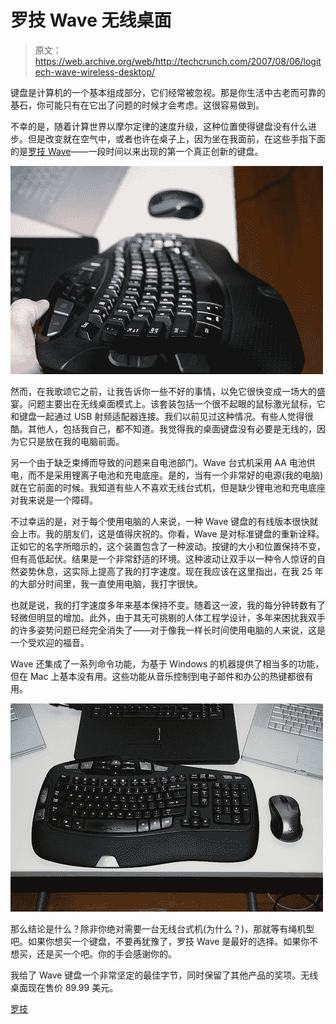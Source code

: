 # 罗技 Wave 无线桌面

> 原文：<https://web.archive.org/web/http://techcrunch.com/2007/08/06/logitech-wave-wireless-desktop/>

键盘是计算机的一个基本组成部分，它们经常被忽视。那是你生活中古老而可靠的基石，你可能只有在它出了问题的时候才会考虑。这很容易做到。

不幸的是，随着计算世界以摩尔定律的速度升级，这种位置使得键盘没有什么进步。但是改变就在空气中，或者也许在桌子上，因为坐在我面前，在这些手指下面的是[罗技 Wave](https://web.archive.org/web/20150609075428/http://crunchgear.com/2007/07/26/logitech-wave-keyboard-sure-is-awful-pretty/)——一段时间以来出现的第一个真正创新的键盘。

![wave-02.jpg](img/2ab5b98a68de10068172295735dd2fc4.png)

然而，在我歌颂它之前，让我告诉你一些不好的事情，以免它很快变成一场大的盛宴。问题主要出在无线桌面模式上。该套装包括一个很不起眼的鼠标激光鼠标，它和键盘一起通过 USB 射频适配器连接。我们以前见过这种情况。有些人觉得很酷。其他人，包括我自己，都不知道。我觉得我的桌面键盘没有必要是无线的，因为它只是放在我的电脑前面。

另一个由于缺乏束缚而导致的问题来自电池部门。Wave 台式机采用 AA 电池供电，而不是采用锂离子电池和充电底座。是的，当有一个非常好的电源(我的电脑)就在它前面的时候。我知道有些人不喜欢无线台式机，但是缺少锂电池和充电底座对我来说是一个障碍。

不过幸运的是，对于每个使用电脑的人来说，一种 Wave 键盘的有线版本很快就会上市。我的朋友们，这是值得庆祝的。你看，Wave 是对标准键盘的重新诠释。正如它的名字所暗示的，这个装置包含了一种波动。按键的大小和位置保持不变，但有高低起伏。结果是一个非常舒适的环境。这种波动让双手以一种令人惊讶的自然姿势休息，这实际上提高了我的打字速度。现在我应该在这里指出，在我 25 年的大部分时间里，我一直使用电脑，我打字很快。

也就是说，我的打字速度多年来基本保持不变。随着这一波，我的每分钟转数有了轻微但明显的增加。此外，由于其无可挑剔的人体工程学设计，多年来困扰我双手的许多姿势问题已经完全消失了——对于像我一样长时间使用电脑的人来说，这是一个受欢迎的福音。

Wave 还集成了一系列命令功能，为基于 Windows 的机器提供了相当多的功能，但在 Mac 上基本没有用。这些功能从音乐控制到电子邮件和办公的热键都很有用。

![wave-01.jpg](img/082dbd4302bbd0fc833c0ae17526df60.png)

那么结论是什么？除非你绝对需要一台无线台式机(为什么？)，那就等有绳机型吧。如果你想买一个键盘，不要再犹豫了，罗技 Wave 是最好的选择。如果你不想买，还是买一个吧。你的手会感谢你的。

我给了 Wave 键盘一个非常坚定的最佳字节，同时保留了其他产品的奖项。无线桌面现在售价 89.99 美元。

[罗技](https://web.archive.org/web/20150609075428/http://www.logitech.com/)